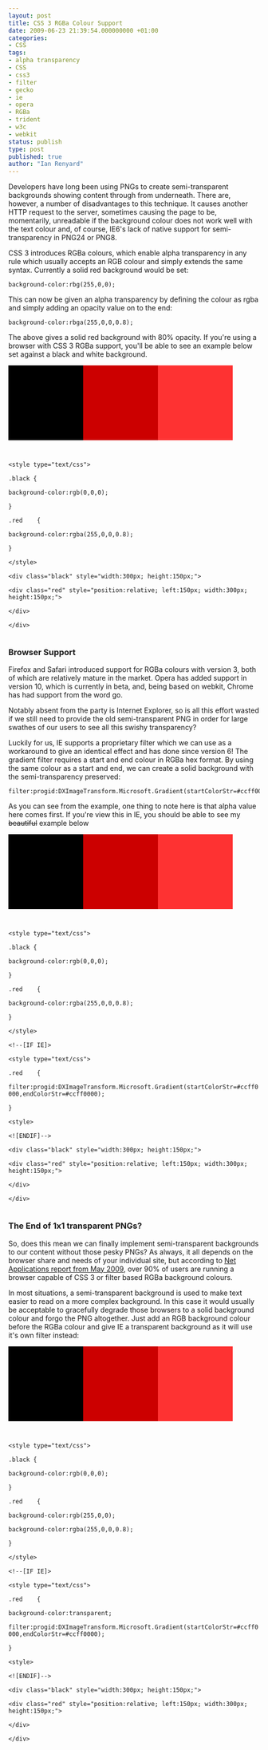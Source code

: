 ```yaml
---
layout: post
title: CSS 3 RGBa Colour Support
date: 2009-06-23 21:39:54.000000000 +01:00
categories:
- CSS
tags:
- alpha transparency
- CSS
- css3
- filter
- gecko
- ie
- opera
- RGBa
- trident
- w3c
- webkit
status: publish
type: post
published: true
author: "Ian Renyard"
---
```

Developers have long been using PNGs to create semi-transparent backgrounds showing content through from underneath.  There are, however, a number of disadvantages to this technique.  It causes another HTTP request to the server, sometimes causing the page to be, momentarily, unreadable if the background colour does not work well with the text colour and, of course, IE6's lack of native support for semi-transparency in PNG24 or PNG8.

CSS 3 introduces RGBa colours, which enable alpha transparency in any rule which usually accepts an RGB colour and simply extends the same syntax.  Currently a solid red background would be set:

```
background-color:rbg(255,0,0);
```

This can now be given an alpha transparency by defining the colour as rgba and simply adding an opacity value on to the end:

```
background-color:rbga(255,0,0,0.8);
```

The above gives a solid red background with 80% opacity.  If you're using a browser with CSS 3 RGBa support, you'll be able to see an example below set against a black and white background.

<style type="text/css">
.black {
background-color:rgb(0,0,0);
}
.red	{
background-color:rgba(255,0,0,0.8);
}
</style>
<div class="black" style="width:300px; height:150px;">
<div class="red" style="position:relative; left:150px; width:300px; height:150px;">
</div>
</div>

<p><code><br />
&lt;style type="text/css"&gt;<br />
.black {<br />
background-color:rgb(0,0,0);<br />
}<br />
.red	{<br />
background-color:rgba(255,0,0,0.8);<br />
}<br />
&lt;/style&gt;<br />
&lt;div class="black" style="width:300px; height:150px;"&gt;<br />
&lt;div class="red" style="position:relative; left:150px; width:300px; height:150px;"&gt;<br />
&lt;/div&gt;<br />
&lt;/div&gt;<br />
</code></p>

### Browser Support

Firefox and Safari introduced support for RGBa colours with version 3, both of which are relatively mature in the market.  Opera has added support in version 10, which is currently in beta, and, being based on webkit, Chrome has had support from the word go.

Notably absent from the party is Internet Explorer, so is all this effort wasted if we still need to provide the old semi-transparent PNG in order for large swathes of our users to see all this swishy transparency?

Luckily for us, IE supports a proprietary filter which we can use as a workaround to give an identical effect and has done since version 6!  The gradient filter requires a start and end colour in RGBa hex format.  By using the same colour as a start and end, we can create a solid background with the semi-transparency preserved:

```
filter:progid:DXImageTransform.Microsoft.Gradient(startColorStr=#ccff0000,endColorStr=#ccff0000);
```

As you can see from the example, one thing to note here is that alpha value here comes first.  If you're view this in IE, you should be able to see my <span style="text-decoration: line-through;">beautiful</span> example below

<style type="text/css">
.black2 {
background-color:rgb(0,0,0);
}
.red2	{
background-color:rgba(255,0,0,0.8);
}
</style>
<div class="black2" style="width:300px; height:150px;">
<div class="red2" style="position:relative; left:150px; width:300px; height:150px; filter:progid:DXImageTransform.Microsoft.Gradient(startColorStr=#ccff0000,endColorStr=#ccff0000);">
</div>
</div>

<p><code><br />
&lt;style type="text/css"&gt;<br />
.black {<br />
background-color:rgb(0,0,0);<br />
}<br />
.red	{<br />
background-color:rgba(255,0,0,0.8);<br />
}<br />
&lt;/style&gt;<br />
&lt;!--[IF IE]&gt;<br />
&lt;style type="text/css"&gt;<br />
.red	{<br />
filter:progid:DXImageTransform.Microsoft.Gradient(startColorStr=#ccff0000,endColorStr=#ccff0000);<br />
}<br />
&lt;style&gt;<br />
&lt;![ENDIF]--&gt;<br />
&lt;div class="black" style="width:300px; height:150px;"&gt;<br />
&lt;div class="red" style="position:relative; left:150px; width:300px; height:150px;"&gt;<br />
&lt;/div&gt;<br />
&lt;/div&gt;<br />
</code></p>

### The End of 1x1 transparent PNGs?

So, does this mean we can finally implement semi-transparent backgrounds to our content without those pesky PNGs?  As always, it all depends on the browser share and needs of your individual site, but according to [Net Applications report from May 2009](http://marketshare.hitslink.com/browser-market-share.aspx?qprid=2&amp;qpmr=40&amp;qpdt=1&amp;qpct=3&amp;qpcal=1&amp;qptimeframe=M&amp;qpsp=124&amp;qpnp=1), over 90% of users are running a browser capable of CSS 3 or filter based RGBa background colours.

In most situations, a semi-transparent background is used to make text easier to read on a more complex background.  In this case it would usually be acceptable to gracefully degrade those browsers to a solid background colour and forgo the PNG altogether.  Just add an RGB background colour before the RGBa colour and give IE a transparent background as it will use it's own filter instead:

<style type="text/css">
.black3 {
background-color:rgb(0,0,0);
}
.red3	{
background-color:rgb(255,0,0);
background-color:rgba(255,0,0,0.8);
}
</style>

<p><!--[IF IE]></p>
<style type="text/css">
div.red3	{<br />
background:transparent !important;<br />
filter:progid:DXImageTransform.Microsoft.Gradient(startColorStr=#ccff0000,endColorStr=#ccff0000);<br />
}<br />
</style>
<p><!--< ![ENDIF]--></p>
<div class="black3" style="width:300px; height:150px;">
<div class="red3" style="position:relative; left:150px; width:300px; height:150px;">
</div>
</div>
<p><code><br />
&lt;style type="text/css"&gt;<br />
.black {<br />
background-color:rgb(0,0,0);<br />
}<br />
.red	{<br />
background-color:rgb(255,0,0);<br />
background-color:rgba(255,0,0,0.8);<br />
}<br />
&lt;/style&gt;<br />
&lt;!--[IF IE]&gt;<br />
&lt;style type="text/css"&gt;<br />
.red	{<br />
background-color:transparent;<br />
filter:progid:DXImageTransform.Microsoft.Gradient(startColorStr=#ccff0000,endColorStr=#ccff0000);<br />
}<br />
&lt;style&gt;<br />
&lt;![ENDIF]--&gt;<br />
&lt;div class="black" style="width:300px; height:150px;"&gt;<br />
&lt;div class="red" style="position:relative; left:150px; width:300px; height:150px;"&gt;<br />
&lt;/div&gt;<br />
&lt;/div&gt;<br />
</code></p>
